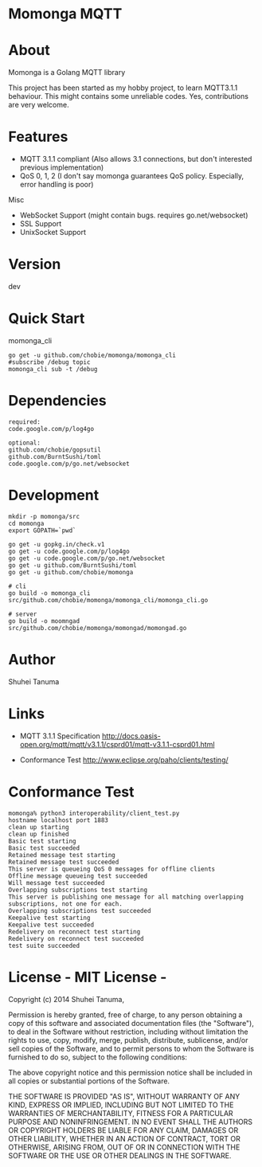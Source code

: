 Momonga MQTT
============

# About

Momonga is a Golang MQTT library

This project has been started as my hobby project, to learn MQTT3.1.1 behaviour.
This might contains some unreliable codes. Yes, contributions are very welcome.

# Features

* MQTT 3.1.1 compliant
  (Also allows 3.1 connections, but don't interested previous implementation)
* QoS 0, 1, 2 (I don't say momonga guarantees QoS policy. Especially, error handling is poor)

Misc

* WebSocket Support (might contain bugs. requires go.net/websocket)
* SSL Support
* UnixSocket Support

# Version

dev

# Quick Start

momonga_cli

```
go get -u github.com/chobie/momonga/momonga_cli
#subscribe /debug topic
momonga_cli sub -t /debug

```

# Dependencies

```
required:
code.google.com/p/log4go

optional:
github.com/chobie/gopsutil
github.com/BurntSushi/toml
code.google.com/p/go.net/websocket
```

# Development

```
mkdir -p momonga/src
cd momonga
export GOPATH=`pwd`

go get -u gopkg.in/check.v1
go get -u code.google.com/p/log4go
go get -u code.google.com/p/go.net/websocket
go get -u github.com/BurntSushi/toml
go get -u github.com/chobie/momonga

# cli
go build -o momonga_cli src/github.com/chobie/momonga/momonga_cli/momonga_cli.go

# server
go build -o moomngad src/github.com/chobie/momonga/momongad/momongad.go

```

# Author

Shuhei Tanuma

# Links

* MQTT 3.1.1 Specification
http://docs.oasis-open.org/mqtt/mqtt/v3.1.1/csprd01/mqtt-v3.1.1-csprd01.html

* Conformance Test
http://www.eclipse.org/paho/clients/testing/

# Conformance Test

```
momonga% python3 interoperability/client_test.py
hostname localhost port 1883
clean up starting
clean up finished
Basic test starting
Basic test succeeded
Retained message test starting
Retained message test succeeded
This server is queueing QoS 0 messages for offline clients
Offline message queueing test succeeded
Will message test succeeded
Overlapping subscriptions test starting
This server is publishing one message for all matching overlapping subscriptions, not one for each.
Overlapping subscriptions test succeeded
Keepalive test starting
Keepalive test succeeded
Redelivery on reconnect test starting
Redelivery on reconnect test succeeded
test suite succeeded
```

# License - MIT License -

Copyright (c) 2014 Shuhei Tanuma,

Permission is hereby granted, free of charge, to any person obtaining a copy of this software and associated documentation files (the "Software"), to deal in the Software without restriction, including without limitation the rights to use, copy, modify, merge, publish, distribute, sublicense, and/or sell copies of the Software, and to permit persons to whom the Software is furnished to do so, subject to the following conditions:

The above copyright notice and this permission notice shall be included in all copies or substantial portions of the Software.

THE SOFTWARE IS PROVIDED "AS IS", WITHOUT WARRANTY OF ANY KIND, EXPRESS OR IMPLIED, INCLUDING BUT NOT LIMITED TO THE WARRANTIES OF MERCHANTABILITY, FITNESS FOR A PARTICULAR PURPOSE AND NONINFRINGEMENT. IN NO EVENT SHALL THE AUTHORS OR COPYRIGHT HOLDERS BE LIABLE FOR ANY CLAIM, DAMAGES OR OTHER LIABILITY, WHETHER IN AN ACTION OF CONTRACT, TORT OR OTHERWISE, ARISING FROM, OUT OF OR IN CONNECTION WITH THE SOFTWARE OR THE USE OR OTHER DEALINGS IN THE SOFTWARE.